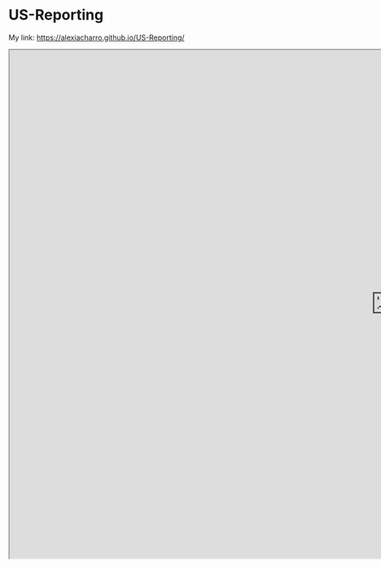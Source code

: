 # US-Reporting
My link: https://alexiacharro.github.io/US-Reporting/

<iframe src="https://public.tableau.com/views/2020Report_15961319356040/Dashboard1?:language=es&:display_count=y&:origin=viz_share_link" width = '1500' height = '1000'></iframe>
